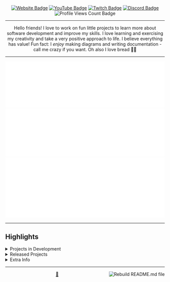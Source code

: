 <div align="center">
<a href=https://www.clairewhere.com><img src="https://img.shields.io/badge/-Website-D1A3FF?style=for-the-badge&logo=amp&logoColor=black" alt="Website Badge"></a> <a href=https://youtube.com/@ClaireWhere><img src="https://img.shields.io/badge/-Youtube-D1A3FF?style=for-the-badge&logo=Youtube&logoColor=black" alt="YouTube Badge"></a> <a href=https://twitch.tv/ClaireWhere><img src="https://img.shields.io/badge/-Twitch-D1A3FF?style=for-the-badge&logo=Twitch&logoColor=black" alt="Twitch Badge"></a> <a href=https://discord.com/users/clairewhere><img src="https://img.shields.io/badge/-Discord-D1A3FF?style=for-the-badge&logo=Discord&logoColor=black" alt="Discord Badge"></a> <img src="https://komarev.com/ghpvc/?username=ClaireWhere&style=for-the-badge" alt="Profile Views Count Badge">
<hr>
<p>Hello friends! I love to work on fun little projects to learn more about software development and improve my skills. I love learning and exercising my creativity and take a very positive approach to life. I believe everything has value! Fun fact: I <em>enjoy</em> making diagrams and writing documentation - call me crazy if you want. Oh also I love bread 🍞💖</p>
<hr>
<p><img src="metrics.basic.svg" alt="Basic profile metrics"/> <img src="metrics.followup.svg" alt="Followup profile metrics"/> <img src="metrics.languages.svg" alt="Languages profile metrics"/></p>
</div>
<hr>
<h2>Highlights</h2>
<details>
<summary>Projects in Development</summary>
<br />These are some projects I'm currently working on. Some of them may never be completed, but I like to keep them because they're good memories.
<br />
<br /><ul><li><a href=https://github.com/ClaireWhere/gsabot target="_blank" rel="noopener noreferrer">ClaireWhere/gsabot</a> (📄 Language: <b>JavaScript</b> | 🗃️ Issues: <b>14</b> | 📅 Last updated: <b>2024-08-30T21:44:43Z</b>): Discord bot for the Gender and Sexuality Alliance.</li><ul><li>🏷️ Current Release: <a href=https://github.com/ClaireWhere/gsabot/releases/tag/0.1.4 target="_blank" rel="noopener noreferrer">v0.1.4</a> (Published: <b>2023-10-18T00:17:55Z</b>)</li></ul><li><a href=https://github.com/ClaireWhere/GameJam14 target="_blank" rel="noopener noreferrer">ClaireWhere/GameJam14</a> (📄 Language: <b>C#</b> | 🗃️ Issues: <b>27</b> | 📅 Last updated: <b>2024-04-09T00:19:48Z</b>): This is a game that started as a project for a game jam. The game jam is long over, and due to school and work it never got finished. We're now working on it in our free time, and we're hoping to get it to a (somewhat) playable state someday!</li>
</ul>
</details>
<details>
<summary>Released Projects</summary>
<br />These are some projects I've "completed" (whatever that means). Basically, these ones have the potential to work!
<br />
<br /><ul><li><a href=https://github.com/ClaireWhere/BungaBotDiscord target="_blank" rel="noopener noreferrer">ClaireWhere/BungaBotDiscord</a> (📄 Language: <b>JavaScript</b> | 🗃️ Issues: <b>0</b> | 📅 Last updated: <b>2024-06-22T02:45:09Z</b>): null</li><ul><li>🏷️ Current Release (pre-release): <a href=https://github.com/ClaireWhere/BungaBotDiscord/releases/tag/0.1.0 target="_blank" rel="noopener noreferrer">v0.1.0</a> (Published: <b>2024-01-03T03:40:04Z</b>)</li></ul><li><a href=https://github.com/ClaireWhere/BungaBotTwitch target="_blank" rel="noopener noreferrer">ClaireWhere/BungaBotTwitch</a> (📄 Language: <b>JavaScript</b> | 🗃️ Issues: <b>0</b> | 📅 Last updated: <b>2024-06-27T00:23:03Z</b>): Simple Twitch chat bot for AAAAurora_'s stream</li><ul><li>🏷️ Current Release: <a href=https://github.com/ClaireWhere/BungaBotTwitch/releases/tag/v0.1.1 target="_blank" rel="noopener noreferrer">0.1.1</a> (Published: <b>2023-08-02T02:14:29Z</b>)</li></ul><li><a href=https://github.com/ClaireWhere/NewTab target="_blank" rel="noopener noreferrer">ClaireWhere/NewTab</a> (📄 Language: <b>JavaScript</b> | 🗃️ Issues: <b>0</b> | 📅 Last updated: <b>2023-12-28T16:53:11Z</b>): null</li>
</ul>
</details>
<details>
<summary>Extra Info</summary>
<ul>
<li>⭐️ Pronouns: She/Her</li>
<li>💬 DM me <a href="https://discord.com/users/clairewhere">@ClaireWhere</a> on Discord if you wanna talk to me</li>
<li>🌱 The first programming language I used extensively was TI-BASIC which I learned to make goofy little games and programs on my calculators. By now I’ve moved on to more modern languages :p</li>
</ul>
</details>
<hr>
<p><a href="https://github.com/ClaireWhere/ClaireWhere/actions/workflows/build.yml"><img src="https://github.com/ClaireWhere/ClaireWhere/actions/workflows/build.yml/badge.svg" align="right" alt="Rebuild README.md file"></a></p>
<div align="center">
<a href="https://github.com/ClaireWhere" target="_blank" rel="noopener noreferrer">💖</a>
</div>